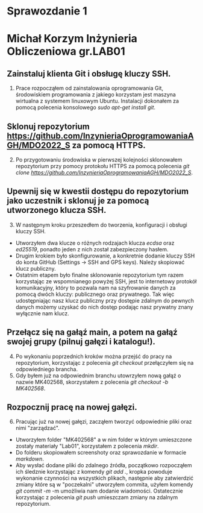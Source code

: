# Sprawozdanie 1 
# Michał Korzym Inżynieria Obliczeniowa gr.LAB01

## Zainstaluj klienta Git i obsługę kluczy SSH.
1. Prace rozpocząłem od zainstalowania oprogramowania Git, środowiskiem programowania z jakiego korzystam
jest maszyna wirtualna z systemem linuxowym Ubuntu. Instalacji dokonałem za pomocą polecenia konsolowego *sudo apt-get install git*.
## Sklonuj repozytorium https://github.com/InzynieriaOprogramowaniaAGH/MDO2022_S za pomocą HTTPS.
2. Po przygotowaniu środowiska w pierwszej kolejności sklonowałem repozytorium przy pomocy protokołu HTTPS za pomocą polecenia *git clone  https://github.com/InzynieriaOprogramowaniaAGH/MDO2022_S*.
## Upewnij się w kwestii dostępu do repozytorium jako uczestnik i sklonuj je za pomocą utworzonego klucza SSH.
3. W następnym kroku przeszedłem do tworzenia, konfiguracji i obsługi kluczy SSH.
- Utworzyłem dwa klucze o różnych rodzajach klucza *ecdsa* oraz *ed25519*, ponadto jeden z nich został zabezpieczony hasłem.
- Drugim krokiem było skonfigurowanie, a konkretnie dodanie kluczy SSH do konta GitHub (Settings -> SSH and GPS keys). Należy skopiować klucz publiczny. 
- Ostatnim etapem było finalne sklonowanie repozytorium tym razem korzystając ze wspomnianego powyżej SSH, jest to internetowy protokół komunikacyjny, który to pozwala nam na szyfrowanie danych za pomocą dwóch kluczy: publicznego oraz prywatnego. Tak więc udostępniając nasz klucz publiczny przy dostępie zdalnym do pewnych danych możemy uzyskać do nich dostęp podając nasz prywatny znany wyłącznie nam klucz.
## Przełącz się na gałąź main, a potem na gałąź swojej grupy (pilnuj gałęzi i katalogu!).
4. Po wykonaniu poprzednich kroków można przejść do pracy na repozytorium, korzystając z polecenia *git checkout* przełączyłem się na odpowiedniego brancha.
5. Gdy byłem już na odpowiednim  branchu utowrzyłem nową gałąź o nazwie MK402568, skorzystałem z polecenia *git checkout -b MK402568*. 
## Rozpocznij pracę na nowej gałęzi.
6. Pracując już na nowej gałęzi, zacząłem tworzyć odpowiednie pliki oraz nimi "zarządzać".
- Utworzyłem folder "MK402568" a w nim folder w którym umieszczone zostały materiały "Lab01", korzystałem z polecenia *mkdir*.
- Do folderu skopiowałem screenshoty oraz sprawozdanie w formacie *markdown*.
- Aby wysłać dodane pliki do zdalnego źródła, początkowo rozpocząłem ich śledznie korzystając z komendy *git add .*, kropka powoduje wykonanie czynności na wszystkich plikach, następnie aby zatwierdzić zmiany które są w "poczekalni" utworzyłem commita, użyłem komendy  *git commit -m* -m umożliwia nam dodanie wiadomości. Ostatecznie korzystając z polecenia *git push* umieszczam zmiany na zdalnym repozytorium.

